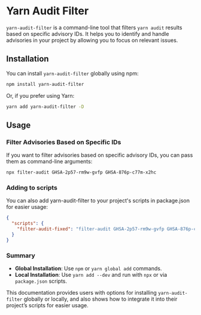 # Yarn Audit Filter

`yarn-audit-filter` is a command-line tool that filters `yarn audit` results based on specific advisory IDs. It helps you to identify and handle advisories in your project by allowing you to focus on relevant issues.

## Installation

You can install `yarn-audit-filter` globally using npm:

```bash
npm install yarn-audit-filter
```
Or, if you prefer using Yarn:

```bash
yarn add yarn-audit-filter -D
```

## Usage

### Filter Advisories Based on Specific IDs

If you want to filter advisories based on specific advisory IDs, you can pass them as command-line arguments:

```bash
npx filter-audit GHSA-2p57-rm9w-gvfp GHSA-876p-c77m-x2hc
````

### Adding to scripts
You can also add yarn-audit-filter to your project's scripts in package.json for easier usage:

```JSON
{
  "scripts": {
    "filter-audit-fixed": "filter-audit GHSA-2p57-rm9w-gvfp GHSA-876p-c77m-x2hc"
  }
}
```

### Summary

- **Global Installation**: Use `npm` or `yarn global add` commands.
- **Local Installation**: Use `yarn add --dev` and run with `npx` or via `package.json` scripts.

This documentation provides users with options for installing `yarn-audit-filter` globally or locally, and also shows how to integrate it into their project’s scripts for easier usage.



